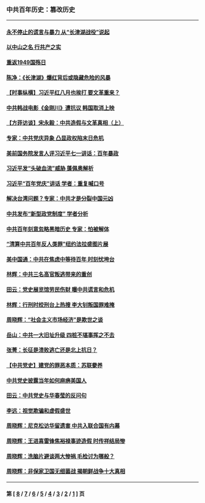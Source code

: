 ### 中共百年历史：篡改历史
---
#### [永不停止的谎言与暴力 从“长津湖战役”说起](../../pages/nf1176115/n13494094.md?05100430) 
#### [以中山之名 行共产之实](../../pages/nf1176115/n13346437.md?05100430) 
#### [重返1949国殇日](../../pages/nf1176115/n13346372.md?05100430) 
#### [陈净：《长津湖》爆红背后或隐藏危险的风暴](../../pages/nf1176115/n13314364.md?05100430) 
#### [【时事纵横】习近平红八月也挨打 要文革重来？](../../pages/nf1176115/n13231393.md?05100430) 
#### [中共韩战电影《金刚川》遭抗议 韩国取消上映](../../pages/nf1176115/n13219114.md?05100430) 
#### [【方菲访谈】宋永毅：中共造假与文革真相（上）](../../pages/nf1176115/n13200760.md?05100430) 
#### [专家：中共党庆异象 凸显政权陷末日危机](../../pages/nf1176115/n13067084.md?05100430) 
#### [美前国务院发言人评习近平七一讲话：百年暴政](../../pages/nf1176115/n13066986.md?05100430) 
#### [习近平发“头破血流”威胁 蓬佩奥解析](../../pages/nf1176115/n13063604.md?05100430) 
#### [习近平“百年党庆”讲话 学者：重复喊口号](../../pages/nf1176115/n13061411.md?05100430) 
#### [解决台湾问题？专家：中共才是分裂中国元凶](../../pages/nf1176115/n13060811.md?05100430) 
#### [中共发布“新型政党制度” 学者分析](../../pages/nf1176115/n13056354.md?05100430) 
#### [中共百年刻意忽略黑暗历史 专家：怕被解体](../../pages/nf1176115/n13056056.md?05100430) 
#### [“清算中共百年反人类罪”纽约法拉盛图片展](../../pages/nf1176115/n13052220.md?05100430) 
#### [美中国通：中共在焦虑中等待百年 时刻忧垮台](../../pages/nf1176115/n13048820.md?05100430) 
#### [林辉：中共三名高官叛逃带来的重创](../../pages/nf1176115/n13035206.md?05100430) 
#### [田云：党史展览馆劳民伤财 曝中共谎言和危机](../../pages/nf1176115/n13033900.md?05100430) 
#### [林辉：行刑时绞刑台上热搜 李大钊叛国罪难掩](../../pages/nf1176115/n13031965.md?05100430) 
#### [周晓辉：“社会主义市场经济”是欺世之谈](../../pages/nf1176115/n13024090.md?05100430) 
#### [岳山：中共一大旧址升级 四桩不堪事挥之不去](../../pages/nf1176115/n13021697.md?05100430) 
#### [张菁：长征是溃败逃亡还是北上抗日？](../../pages/nf1176115/n13020585.md?05100430) 
#### [【中共党史】建党的罪恶本质：苏联豢养](../../pages/nf1176115/n13011888.md?05100430) 
#### [中共党史披露当年如何麻痹美国人](../../pages/nf1176115/n12966400.md?05100430) 
#### [田云：中共党史与华春莹的反问句](../../pages/nf1176115/n12765178.md?05100430) 
#### [李远：视觉欺骗和虚假盛世](../../pages/nf1176115/n12993376.md?05100430) 
#### [周晓辉：尼克松访华留遗害 中共入联合国有内幕](../../pages/nf1176115/n12991422.md?05100430) 
#### [周晓辉：王进喜雷锋焦裕禄事迹造假 时传祥结局惨](../../pages/nf1176115/n12985497.md?05100430) 
#### [周晓辉：洗脑片避谈两大惨祸 毛检讨为哪般？](../../pages/nf1176115/n12971285.md?05100430) 
#### [周晓辉：非保家卫国无细菌战 揭朝鲜战争十大真相](../../pages/nf1176115/n12954161.md?05100430) 

---
#### 第 [ [8](./8.md?05100430) / [7](./7.md?05100430) / [6](./6.md?05100430) / [5](./5.md?05100430) / [4](./4.md?05100430) / [3](./3.md?05100430) / [2](./2.md?05100430) / [1](./1.md?05100430) ] 页
